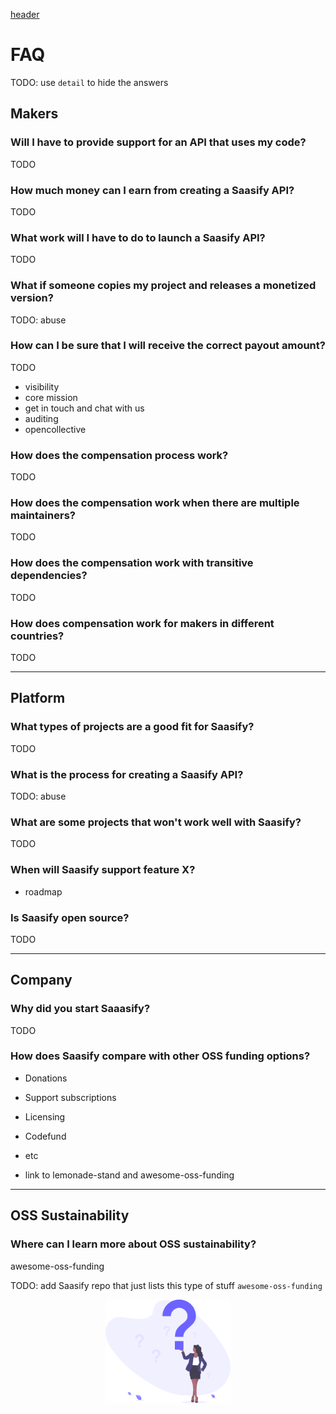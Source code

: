 [header](_header.md ':include')

# FAQ

TODO: use `detail` to hide the answers

## Makers

### Will I have to provide support for an API that uses my code?

TODO

### How much money can I earn from creating a Saasify API?

TODO

### What work will I have to do to launch a Saasify API?

TODO

### What if someone copies my project and releases a monetized version?

TODO: abuse

### How can I be sure that I will receive the correct payout amount?

TODO
- visibility
- core mission
- get in touch and chat with us
- auditing
- opencollective

### How does the compensation process work?

TODO

### How does the compensation work when there are multiple maintainers?

TODO

### How does the compensation work with transitive dependencies?

TODO

### How does compensation work for makers in different countries?

TODO

---

## Platform

### What types of projects are a good fit for Saasify?

TODO

### What is the process for creating a Saasify API?

TODO: abuse

### What are some projects that won't work well with Saasify?

TODO

### When will Saasify support feature X?

- roadmap

### Is Saasify open source?

TODO

---

## Company

### Why did you start Saaasify?

TODO

### How does Saasify compare with other OSS funding options?

- Donations
- Support subscriptions
- Licensing
- Codefund
- etc

- link to lemonade-stand and awesome-oss-funding

---

## OSS Sustainability

### Where can I learn more about OSS sustainability?

awesome-oss-funding

TODO: add Saasify repo that just lists this type of stuff
`awesome-oss-funding`

<p align="center">
  <img src="./_media/undraw/questions.svg" alt="FAQ" width="200" />
</p>
